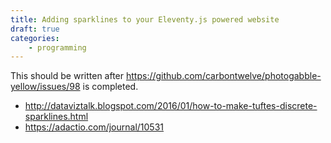 ```yaml
---
title: Adding sparklines to your Eleventy.js powered website
draft: true
categories:
    - programming
---
```


This should be written after https://github.com/carbontwelve/photogabble-yellow/issues/98 is completed.

* http://dataviztalk.blogspot.com/2016/01/how-to-make-tuftes-discrete-sparklines.html
* https://adactio.com/journal/10531
